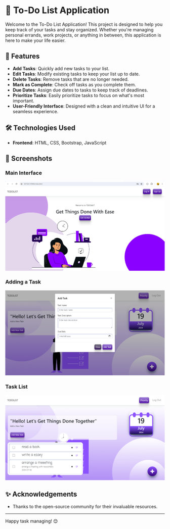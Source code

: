 # 📝 To-Do List Application

Welcome to the To-Do List Application! This project is designed to help you keep track of your tasks and stay organized. Whether you're managing personal errands, work projects, or anything in between, this application is here to make your life easier.

## 🚀 Features

- **Add Tasks**: Quickly add new tasks to your list.
- **Edit Tasks**: Modify existing tasks to keep your list up to date.
- **Delete Tasks**: Remove tasks that are no longer needed.
- **Mark as Complete**: Check off tasks as you complete them.
- **Due Dates**: Assign due dates to tasks to keep track of deadlines.
- **Prioritize Tasks**: Easily prioritize tasks to focus on what's most important.
- **User-Friendly Interface**: Designed with a clean and intuitive UI for a seamless experience.

## 🛠️ Technologies Used

- **Frontend**: HTML, CSS, Bootstrap, JavaScript

## 📸 Screenshots

### Main Interface
![Main Interface](images/welcome.png)

### Adding a Task
![Adding a Task](images/taskAdd.png)

### Task List
![Task List](images/taskList.png)

## ✨ Acknowledgements

- Thanks to the open-source community for their invaluable resources.


---

Happy task managing! 😊
